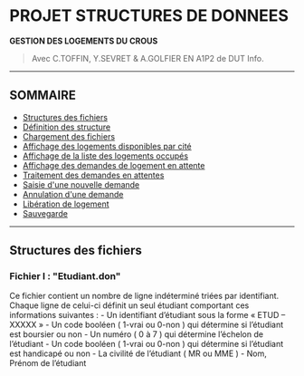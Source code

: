 # PROJET STRUCTURES DE DONNEES
**GESTION DES LOGEMENTS DU CROUS**
> Avec C.TOFFIN, Y.SEVRET & A.GOLFIER EN A1P2 de DUT Info.

---
## SOMMAIRE
   - [Structures des fichiers](#structure)
   - [Définition des structure](#bonjour)
   - [Chargement des fichiers](#contributing)
   - [Affichage des logements disponibles par cité](#team)
   - [Affichage de la liste des logements occupés](#faq)
   - [Affichage des demandes de logement en attente](#support)
   - [Traitement des demandes en attentes](#license)
   - [Saisie d'une nouvelle demande](#license)
   - [Annulation d'une demande](#license)
   - [Libération de logement](#license)
   - [Sauvegarde](#license)
   
---
## Structures des fichiers

### Fichier I : "Etudiant.don"

Ce fichier contient un nombre de ligne indéterminé triées par identifiant. Chaque ligne de
celui-ci définit un seul étudiant comportant ces informations suivantes :
    - Un identifiant d’étudiant sous la forme « ETUD – XXXXX »
    - Un code booléen ( 1-vrai ou 0-non ) qui détermine si l’étudiant est boursier ou non
    - Un numéro ( 0 à 7 ) qui détermine l’échelon de l’étudiant
    - Un code booléen ( 1-vrai ou 0-non ) qui détermine si l’étudiant est handicapé ou non
    - La civilité de l’étudiant ( MR ou MME )
    - Nom, Prénom de l’étudiant






